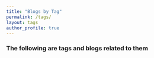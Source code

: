 ```yaml
---
title: "Blogs by Tag"
permalink: /tags/
layout: tags
author_profile: true
---
```


### The following are tags and blogs related to them